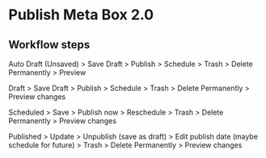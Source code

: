 Publish Meta Box 2.0
=

## Workflow steps

Auto Draft (Unsaved)
	> Save Draft
	> Publish
	> Schedule
	> Trash
	> Delete Permanently
	> Preview

Draft
	> Save Draft
	> Publish
	> Schedule
	> Trash
	> Delete Permanently
	> Preview changes

Scheduled
	> Save
	> Publish now
	> Reschedule
	> Trash
	> Delete Permanently
	> Preview changes

Published
	> Update
	> Unpublish (save as draft)
	> Edit publish date (maybe schedule for future)
	> Trash
	> Delete Permanently
	> Preview changes